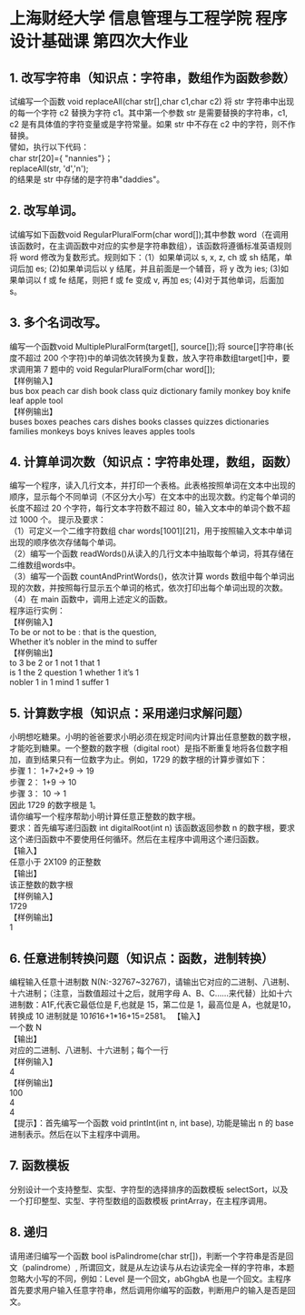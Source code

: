 # 上海财经大学 信息管理与工程学院 程序设计基础课 第四次大作业
## 1. 改写字符串（知识点：字符串，数组作为函数参数）
试编写一个函数 void replaceAll(char str[],char c1,char c2) 将 str 字符串中出现的每一个字符 c2 替换为字符 c1。其中第一个参数 str 是需要替换的字符串，c1, c2 是有具体值的字符变量或是字符常量。如果 str 中不存在 c2 中的字符，则不作替换。   
譬如，执行以下代码：   
char str[20]={ "nannies"}；   
replaceAll(str, 'd','n');   
的结果是 str 中存储的是字符串"daddies"。   
## 2. 改写单词。
试编写如下函数void RegularPluralForm(char word[]);其中参数 word（在调用该函数时，在主调函数中对应的实参是字符串数组），该函数将遵循标准英语规则将 word 修改为复数形式。规则如下：（1）如果单词以 s, x, z, ch 或 sh 结尾，单词后加 es; (2)如果单词后以 y 结尾，并且前面是一个辅音，将 y 改为 ies; (3)如果单词以 f 或 fe 结尾，则把 f 或 fe 变成 v, 再加 es; (4)对于其他单词，后面加 s。    
## 3. 多个名词改写。
编写一个函数void MultiplePluralForm(target[], source[]);将 source[]字符串(长度不超过 200 个字符)中的单词依次转换为复数，放入字符串数组target[]中，要求调用第 7 题中的 void RegularPluralForm(char word[]);  
【样例输入】   
bus box peach car dish book class quiz dictionary family monkey boy knife leaf apple tool    
【样例输出】   
buses boxes peaches cars dishes books classes quizzes dictionaries families monkeys boys knives leaves apples tools     
## 4. 计算单词次数（知识点：字符串处理，数组，函数）
编写一个程序，读入几行文本，并打印一个表格。此表格按照单词在文本中出现的顺序，显示每个不同单词（不区分大小写）在文本中的出现次数。约定每个单词的
长度不超过 20 个字符，每行文本字符数不超过 80，输入文本中的单词个数不超过 1000 个。
提示及要求：   
（1）可定义一个二维字符数组 char words[1001][21]，用于按照输入文本中单词出现的顺序依次存储每个单词。     
（2）编写一个函数 readWords()从读入的几行文本中抽取每个单词，将其存储在二维数组words中。    
（3）编写一个函数 countAndPrintWords()，依次计算 words 数组中每个单词出现的次数，并按照每行显示五个单词的格式，依次打印出每个单词出现的次数。    
（4）在 main 函数中，调用上述定义的函数。     
程序运行实例：   
【样例输入】   
To be or not to be : that is the question,   
Whether it’s nobler in the mind to suffer   
【样例输出】   
to 3 be 2 or 1 not 1 that 1  
is 1 the 2 question 1 whether 1 it’s 1  
nobler 1 in 1 mind 1 suffer 1   
## 5. 计算数字根（知识点：采用递归求解问题）
小明想吃糖果。小明的爸爸要求小明必须在规定时间内计算出任意整数的数字根，才能吃到糖果。一个整数的数字根（digital root）是指不断重复地将各位数字相加，直到结果只有一位数字为止。例如，1729 的数字根的计算步骤如下：    
步骤 1： 1+7+2+9 -> 19      
步骤 2： 1+9 -> 10      
步骤 3： 10 -> 1      
因此 1729 的数字根是 1。   
请你编写一个程序帮助小明计算任意正整数的数字根。    
要求：首先编写递归函数 int digitalRoot(int n) 该函数返回参数 n 的数字根，要求这个递归函数中不要使用任何循环。然后在主程序中调用这个递归函数。     
【输入】   
任意小于 2X109 的正整数   
【输出】   
 该正整数的数字根  
【样例输入】  
1729  
【样例输出】  
1   
## 6. 任意进制转换问题（知识点：函数，进制转换）
编程输入任意十进制数 N(N:-32767~32767)，请输出它对应的二进制、八进制、十六进制；（注意，当数值超过十之后，就用字母 A、B、C……来代替）比如十六进制数：A1F,代表它最低位是 F,也就是 15，第二位是 1，最高位是 A，也就是10，转换成 10 进制就是 10*16*16+1*16+15=2581。
【输入】  
一个数 N  
【输出】  
对应的二进制、八进制、十六进制；每个一行  
【样例输入】  
4  
【样例输出】  
100  
4  
4  
【提示】：首先编写一个函数 void printInt(int n, int base), 功能是输出 n 的 base 进制表示。然后在以下主程序中调用。
## 7. 函数模板
分别设计一个支持整型、实型、字符型的选择排序的函数模板 selectSort，以及一个打印整型、实型、字符型数组的函数模板 printArray，在主程序调用。   
## 8. 递归
请用递归编写一个函数 bool isPalindrome(char str[])，判断一个字符串是否是回文（palindrome）, 所谓回文，就是从左边读与从右边读完全一样的字符串，本题忽略大小写的不同，例如：Level 是一个回文，abGhgbA 也是一个回文。主程序首先要求用户输入任意字符串，然后调用你编写的函数，判断用户的输入是否是回文。  
